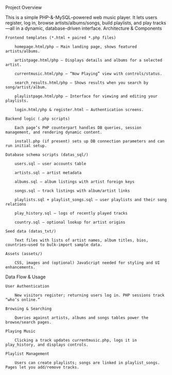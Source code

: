 Project Overview

This is a simple PHP-&-MySQL–powered web music player. It lets users register, log in, browse artists/albums/songs, build playlists, and play tracks—all in a dynamic, database-driven interface.
Architecture & Components

    Frontend templates (*.html + paired *.php files)

        homepage.html/php – Main landing page, shows featured artists/albums.

        artistpage.html/php – Displays details and albums for a selected artist.

        currentmusic.html/php – “Now Playing” view with controls/status.

        search_results.html/php – Shows results when you search by song/artist/album.

        playlistpage.html/php – Interface for viewing and editing your playlists.

        login.html/php & register.html – Authentication screens.

    Backend logic (.php scripts)

        Each page’s PHP counterpart handles DB queries, session management, and rendering dynamic content.

        install.php (if present) sets up DB connection parameters and can run initial setup.

    Database schema scripts (datas_sql/)

        users.sql – user accounts table

        artists.sql – artist metadata

        albums.sql – album listings with artist foreign keys

        songs.sql – track listings with album/artist links

        playlists.sql + playlist_songs.sql – user playlists and their song relations

        play_history.sql – logs of recently played tracks

        country.sql – optional lookup for artist origins

    Seed data (datas_txt/)

        Text files with lists of artist names, album titles, bios, countries—used to bulk-import sample data.

    Assets (assets/)

        CSS, images and (optional) JavaScript needed for styling and UI enhancements.

Data Flow & Usage

    User Authentication

        New visitors register; returning users log in. PHP sessions track “who’s online.”

    Browsing & Searching

        Queries against artists, albums and songs tables power the browse/search pages.

    Playing Music

        Clicking a track updates currentmusic.php, logs it in play_history, and displays controls.

    Playlist Management

        Users can create playlists; songs are linked in playlist_songs. Pages let you add/remove tracks.
